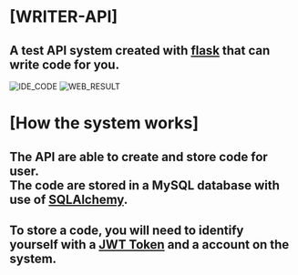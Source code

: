 # [WRITER-API]
## A test API system created with [flask](https://flask.palletsprojects.com/en/2.2.x/quickstart/) that can write code for you.
![IDE_CODE](https://user-images.githubusercontent.com/97007392/214716782-a7242b36-1b03-4fa9-b758-f13dbf0b9fea.png)
![WEB_RESULT](https://user-images.githubusercontent.com/97007392/214716968-bd46a21f-7004-44ff-8fef-e6e0ab3f08eb.png)
# [How the system works]
## The API are able to create and store code for user.<br>The code are stored in a MySQL database with use of [SQLAlchemy](https://www.sqlalchemy.org).
## To store a code, you will need to identify<br>yourself with a [JWT Token](https://flask-jwt-extended.readthedocs.io/en/stable/basic_usage/) and a account on the system.
